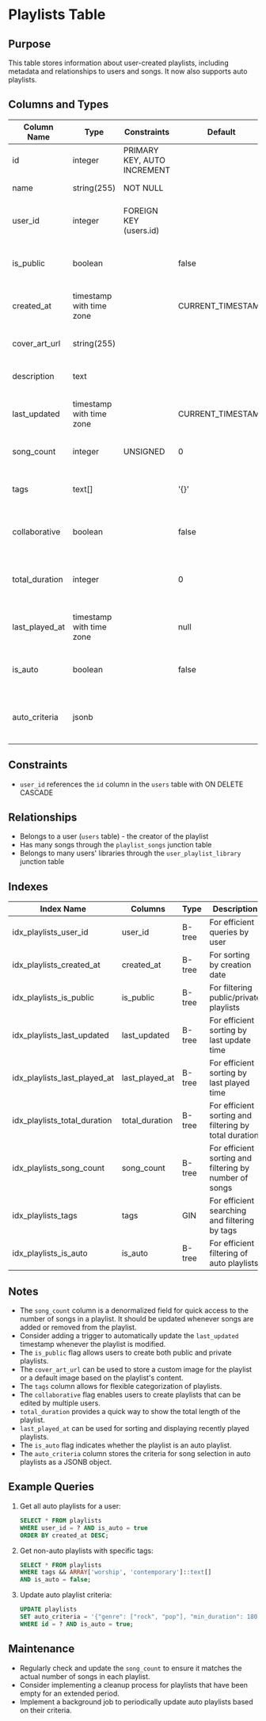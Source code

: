 # Playlists Table

## Purpose
This table stores information about user-created playlists, including metadata and relationships to users and songs. It now also supports auto playlists.

## Columns and Types

| Column Name | Type | Constraints | Default | Description |
|-------------|------|-------------|---------|-------------|
| id | integer | PRIMARY KEY, AUTO INCREMENT | | Unique identifier for the playlist |
| name | string(255) | NOT NULL | | Name of the playlist |
| user_id | integer | FOREIGN KEY (users.id) | | ID of the user who created the playlist |
| is_public | boolean | | false | Indicates if the playlist is public or private |
| created_at | timestamp with time zone | | CURRENT_TIMESTAMP | Timestamp of when the playlist was created |
| cover_art_url | string(255) | | | URL to the playlist's cover art |
| description | text | | | Description of the playlist |
| last_updated | timestamp with time zone | | CURRENT_TIMESTAMP | Timestamp of when the playlist was last updated |
| song_count | integer | UNSIGNED | 0 | Number of songs in the playlist |
| tags | text[] | | '{}' | Array of tags associated with the playlist |
| collaborative | boolean | | false | Indicates if the playlist allows collaboration |
| total_duration | integer | | 0 | Total duration of all songs in the playlist (in seconds) |
| last_played_at | timestamp with time zone | | null | Timestamp of when the playlist was last played |
| is_auto | boolean | | false | Indicates if the playlist is an auto playlist |
| auto_criteria | jsonb | | | Criteria for song selection in auto playlists |

## Constraints

- `user_id` references the `id` column in the `users` table with ON DELETE CASCADE

## Relationships

- Belongs to a user (`users` table) - the creator of the playlist
- Has many songs through the `playlist_songs` junction table
- Belongs to many users' libraries through the `user_playlist_library` junction table

## Indexes

| Index Name | Columns | Type | Description |
|------------|---------|------|-------------|
| idx_playlists_user_id | user_id | B-tree | For efficient queries by user |
| idx_playlists_created_at | created_at | B-tree | For sorting by creation date |
| idx_playlists_is_public | is_public | B-tree | For filtering public/private playlists |
| idx_playlists_last_updated | last_updated | B-tree | For efficient sorting by last update time |
| idx_playlists_last_played_at | last_played_at | B-tree | For efficient sorting by last played time |
| idx_playlists_total_duration | total_duration | B-tree | For efficient sorting and filtering by total duration |
| idx_playlists_song_count | song_count | B-tree | For efficient sorting and filtering by number of songs |
| idx_playlists_tags | tags | GIN | For efficient searching and filtering by tags |
| idx_playlists_is_auto | is_auto | B-tree | For efficient filtering of auto playlists |

## Notes

- The `song_count` column is a denormalized field for quick access to the number of songs in a playlist. It should be updated whenever songs are added or removed from the playlist.
- Consider adding a trigger to automatically update the `last_updated` timestamp whenever the playlist is modified.
- The `is_public` flag allows users to create both public and private playlists.
- The `cover_art_url` can be used to store a custom image for the playlist or a default image based on the playlist's content.
- The `tags` column allows for flexible categorization of playlists.
- The `collaborative` flag enables users to create playlists that can be edited by multiple users.
- `total_duration` provides a quick way to show the total length of the playlist.
- `last_played_at` can be used for sorting and displaying recently played playlists.
- The `is_auto` flag indicates whether the playlist is an auto playlist.
- The `auto_criteria` column stores the criteria for song selection in auto playlists as a JSONB object.

## Example Queries

1. Get all auto playlists for a user:
   ```sql
   SELECT * FROM playlists
   WHERE user_id = ? AND is_auto = true
   ORDER BY created_at DESC;
   ```

2. Get non-auto playlists with specific tags:
   ```sql
   SELECT * FROM playlists
   WHERE tags && ARRAY['worship', 'contemporary']::text[]
   AND is_auto = false;
   ```

3. Update auto playlist criteria:
   ```sql
   UPDATE playlists
   SET auto_criteria = '{"genre": ["rock", "pop"], "min_duration": 180}'::jsonb
   WHERE id = ? AND is_auto = true;
   ```

## Maintenance

- Regularly check and update the `song_count` to ensure it matches the actual number of songs in each playlist.
- Consider implementing a cleanup process for playlists that have been empty for an extended period.
- Implement a background job to periodically update auto playlists based on their criteria.
